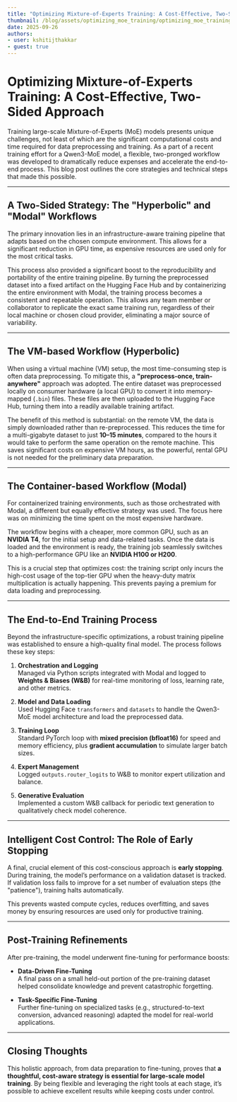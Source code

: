 ```yaml
---
title: "Optimizing Mixture-of-Experts Training: A Cost-Effective, Two-Sided Approach" 
thumbnail: /blog/assets/optimizing_moe_training/optimizing_moe_training.png
date: 2025-09-26
authors:
- user: kshitijthakkar
- guest: true
---
```

# Optimizing Mixture-of-Experts Training: A Cost-Effective, Two-Sided Approach

Training large-scale Mixture-of-Experts (MoE) models presents unique challenges, not least of which are the significant computational costs and time required for data preprocessing and training. As a part of a recent training effort for a Qwen3-MoE model, a flexible, two-pronged workflow was developed to dramatically reduce expenses and accelerate the end-to-end process. This blog post outlines the core strategies and technical steps that made this possible.

---

## A Two-Sided Strategy: The "Hyperbolic" and "Modal" Workflows

The primary innovation lies in an infrastructure-aware training pipeline that adapts based on the chosen compute environment. This allows for a significant reduction in GPU time, as expensive resources are used only for the most critical tasks.

This process also provided a significant boost to the reproducibility and portability of the entire training pipeline. By turning the preprocessed dataset into a fixed artifact on the Hugging Face Hub and by containerizing the entire environment with Modal, the training process becomes a consistent and repeatable operation. This allows any team member or collaborator to replicate the exact same training run, regardless of their local machine or chosen cloud provider, eliminating a major source of variability.

---

## The VM-based Workflow (Hyperbolic)

When using a virtual machine (VM) setup, the most time-consuming step is often data preprocessing. To mitigate this, a **"preprocess-once, train-anywhere"** approach was adopted. The entire dataset was preprocessed locally on consumer hardware (a local GPU) to convert it into memory-mapped (`.bin`) files. These files are then uploaded to the Hugging Face Hub, turning them into a readily available training artifact.

The benefit of this method is substantial: on the remote VM, the data is simply downloaded rather than re-preprocessed. This reduces the time for a multi-gigabyte dataset to just **10–15 minutes**, compared to the hours it would take to perform the same operation on the remote machine. This saves significant costs on expensive VM hours, as the powerful, rental GPU is not needed for the preliminary data preparation.

---

## The Container-based Workflow (Modal)

For containerized training environments, such as those orchestrated with Modal, a different but equally effective strategy was used. The focus here was on minimizing the time spent on the most expensive hardware.

The workflow begins with a cheaper, more common GPU, such as an **NVIDIA T4**, for the initial setup and data-related tasks. Once the data is loaded and the environment is ready, the training job seamlessly switches to a high-performance GPU like an **NVIDIA H100 or H200**.  

This is a crucial step that optimizes cost: the training script only incurs the high-cost usage of the top-tier GPU when the heavy-duty matrix multiplication is actually happening. This prevents paying a premium for data loading and preprocessing.

---

## The End-to-End Training Process

Beyond the infrastructure-specific optimizations, a robust training pipeline was established to ensure a high-quality final model. The process follows these key steps:

1. **Orchestration and Logging**  
   Managed via Python scripts integrated with Modal and logged to **Weights & Biases (W&B)** for real-time monitoring of loss, learning rate, and other metrics.

2. **Model and Data Loading**  
   Used Hugging Face `transformers` and `datasets` to handle the Qwen3-MoE model architecture and load the preprocessed data.

3. **Training Loop**  
   Standard PyTorch loop with **mixed precision (bfloat16)** for speed and memory efficiency, plus **gradient accumulation** to simulate larger batch sizes.

4. **Expert Management**  
   Logged `outputs.router_logits` to W&B to monitor expert utilization and balance.

5. **Generative Evaluation**  
   Implemented a custom W&B callback for periodic text generation to qualitatively check model coherence.

---

## Intelligent Cost Control: The Role of Early Stopping

A final, crucial element of this cost-conscious approach is **early stopping**.  
During training, the model’s performance on a validation dataset is tracked. If validation loss fails to improve for a set number of evaluation steps (the "patience"), training halts automatically.

This prevents wasted compute cycles, reduces overfitting, and saves money by ensuring resources are used only for productive training.

---

## Post-Training Refinements

After pre-training, the model underwent fine-tuning for performance boosts:

- **Data-Driven Fine-Tuning**  
  A final pass on a small held-out portion of the pre-training dataset helped consolidate knowledge and prevent catastrophic forgetting.

- **Task-Specific Fine-Tuning**  
  Further fine-tuning on specialized tasks (e.g., structured-to-text conversion, advanced reasoning) adapted the model for real-world applications.

---

## Closing Thoughts

This holistic approach, from data preparation to fine-tuning, proves that **a thoughtful, cost-aware strategy is essential for large-scale model training**. By being flexible and leveraging the right tools at each stage, it’s possible to achieve excellent results while keeping costs under control.

